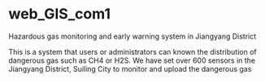 # web_GIS_com1
Hazardous gas monitoring and early warning system in Jiangyang District

This is a system that users or administrators can known the distribution of dangerous gas such as CH4 or H2S.   We have set over 600 sensors in the  Jiangyang District, Suiling City to monitor and  upload the dangerous gas
